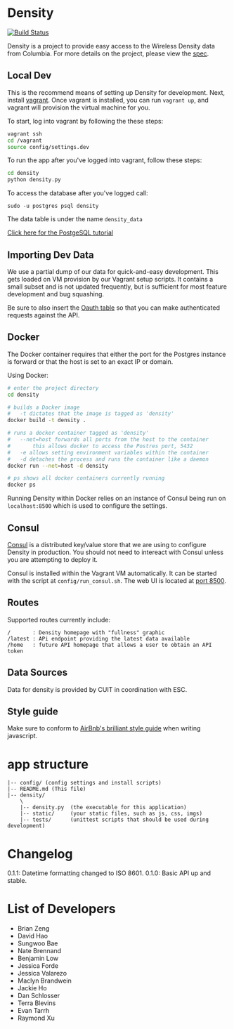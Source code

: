 
# Density

[![Build Status](https://travis-ci.org/adicu/density.svg?branch=master)](https://travis-ci.org/adicu/density)


Density is a project to provide easy access to the Wireless Density data from Columbia.
For more details on the project, please view the [spec](SPEC.md).




## Local Dev

This is the recommend means of setting up Density for development.
Next, install [vagrant](http://www.vagrantup.com/).
Once vagrant is installed, you can run `vagrant up`, and vagrant will provision the virtual machine for you.

To start, log into vagrant by following the these steps:

```bash
vagrant ssh
cd /vagrant
source config/settings.dev
```

To run the app after you've logged into vagrant, follow these steps:

```bash
cd density
python density.py
```

To access the database after you've logged call:

`sudo -u postgres psql density`

The data table is under the name `density_data`

[Click here for the PostgeSQL tutorial](http://www.postgresql.org/docs/8.0/static/tutorial.html)


## Importing Dev Data

We use a partial dump of our data for quick-and-easy development.
This gets loaded on VM provision by our Vagrant setup scripts.
It contains a small subset and is not updated frequently, but is sufficient for most feature development and bug squashing.

Be sure to also insert the [Oauth table](config/oauth_dev_dump.sql) so that you can make authenticated requests against the API.






## Docker

The Docker container requires that either the port for the Postgres instance is forward or that the host is set to an exact IP or domain.

Using Docker:

```bash
# enter the project directory
cd density

# builds a Docker image
#   -t dictates that the image is tagged as 'density'
docker build -t density .

# runs a docker container tagged as 'density'
#   --net=host forwards all ports from the host to the container
#       this allows docker to access the Postres port, 5432
#   -e allows setting environment variables within the container
#   -d detaches the process and runs the container like a daemon
docker run --net=host -d density

# ps shows all docker containers currently running
docker ps
```

Running Density within Docker relies on an instance of Consul being run on `localhost:8500` which is used to configure the settings.





## Consul

[Consul](https://consul.io/) is a distributed key/value store that we are using to configure Density in production.
You should not need to intereact with Consul unless you are attempting to deploy it.

Consul is installed within the Vagrant VM automatically.
It can be started with the script at `config/run_consul.sh`.
The web UI is located at [port 8500](http://localhost:8500).








## Routes

Supported routes currently include:

```
/       : Density homepage with "fullness" graphic
/latest : APi endpoint providing the latest data available
/home   : future API homepage that allows a user to obtain an API token
```




## Data Sources

Data for density is provided by CUIT in coordination with ESC.




## Style guide

Make sure to conform to [AirBnb's brilliant style guide](https://github.com/airbnb/javascript) when writing javascript.

# app structure

```
|-- config/ (config settings and install scripts)
|-- README.md (This file)
|-- density/
    \
    |-- density.py  (the executable for this application)
    |-- static/     (your static files, such as js, css, imgs)
    |-- tests/      (unittest scripts that should be used during development)
```



# Changelog

0.1.1: Datetime formatting changed to ISO 8601.
0.1.0: Basic API up and stable.




# List of Developers

- Brian Zeng
- David Hao
- Sungwoo Bae
- Nate Brennand
- Benjamin Low
- Jessica Forde
- Jessica Valarezo
- Maclyn Brandwein
- Jackie Ho
- Dan Schlosser
- Terra Blevins
- Evan Tarrh
- Raymond Xu
